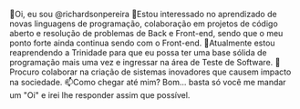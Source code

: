 👋Oi, eu sou @richardsonpereira
👀Estou interessado no aprendizado de novas linguagens de programação, colaboração em projetos de código aberto e resolução de problemas de Back e Front-end, sendo que o meu ponto forte ainda continua sendo com o Front-end.
🌱Atualmente estou reaprendendo a Trinidade para que eu possa ter uma base sólida de programação mais uma vez e ingressar na área de Teste de Software.
💞️Procuro colaborar na criação de sistemas inovadores que causem impacto na sociedade.
📫Como chegar até mim? 
Bom... basta só você me mandar um "Oi" e irei lhe responder assim que possível.

<!---
richardsonpereira/richardsonpereira is a ✨ special ✨ repository because its `README.md` (this file) appears on your GitHub profile.
You can click the Preview link to take a look at your changes.
--->
